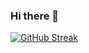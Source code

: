 ### Hi there 👋

[![GitHub Streak](https://streak-stats.demolab.com/?user=salehhayat&theme=default)](https://github.com/salehhayat)
